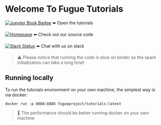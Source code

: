 # Welcome To Fugue Tutorials

[![Jupyter Book Badge](https://jupyterbook.org/badge.svg)](https://fugue-tutorials.readthedocs.io/) ⬅️ Open the tutorials

[![Homepage](https://img.shields.io/badge/fugue-source--code-red?logo=github)](https://github.com/fugue-project/fugue) ⬅️ Check out our source code

[![Slack Status](https://img.shields.io/badge/slack-join_chat-white.svg?logo=slack&style=social)](https://join.slack.com/t/fugue-project/shared_invite/zt-jl0pcahu-KdlSOgi~fP50TZWmNxdWYQ) ⬅️ Chat with us on slack

> ⚠️ Please notice that running the code is slow on binder as the spark initialization can take a long time!

## Running locally

To run the tutorials environment on your own machine, the simplest way is via docker:

```
docker run -p 8888:8888 fugueproject/tutorials:latest
```

> 🚀 The performance should be better running docker on your own machine
